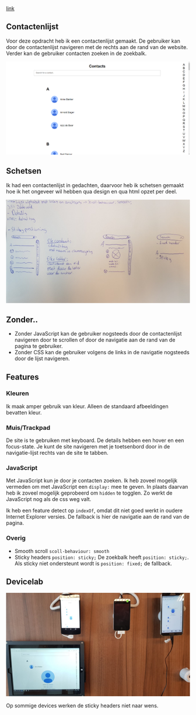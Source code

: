 
[link](https://robinfrugte97.github.io/browser-technologies/opdracht3/)

## Contactenlijst

Voor deze opdracht heb ik een contactenlijst gemaakt. De gebruiker kan door de contactenlijst navigeren met de rechts aan de rand van de website. Verder kan de gebruiker contacten zoeken in de zoekbalk.

![](https://github.com/RobinFrugte97/browser-technologies/blob/master/opdracht3/screenshots/browsertech.png)

## Schetsen

Ik had een contactenlijst in gedachten, daarvoor heb ik schetsen gemaakt hoe ik het ongeveer wil hebben qua design en qua html opzet per deel.

![](https://github.com/RobinFrugte97/browser-technologies/blob/master/opdracht3/screenshots/thumbnail_20180329_133655.jpg)

## Zonder..

- Zonder JavaScript kan de gebruiker nogsteeds door de contactenlijst navigeren door te scrollen of door de navigatie aan de rand van de pagina te gebruiker.
- Zonder CSS kan de gebruiker volgens de links in de navigatie nogsteeds door de lijst navigeren.

## Features

### Kleuren

Ik maak amper gebruik van kleur. Alleen de standaard afbeeldingen bevatten kleur.

### Muis/Trackpad

De site is te gebruiken met keyboard. De details hebben een hover en een focus-state. Je kunt de site navigeren met je toetsenbord door in de navigatie-lijst rechts van de site te tabben.

### JavaScript

Met JavaScript kun je door je contacten zoeken. Ik heb zoveel mogelijk vermeden om met JavaScript een `display:` mee te geven. In plaats daarvan heb ik zoveel mogelijk geprobeerd om `hidden` te togglen. Zo werkt de JavaScript nog als de css weg valt.

Ik heb een feature detect op `indexOf`, omdat dit niet goed werkt in oudere Internet Explorer versies. De fallback is hier de navigatie aan de rand van de pagina.

### Overig

- Smooth scroll `scoll-behaviour: smooth`
- Sticky headers `position: sticky;`
De zoekbalk heeft `position: sticky;`. Als sticky niet ondersteunt wordt is `position: fixed;` de fallback.

## Devicelab

![](https://github.com/RobinFrugte97/browser-technologies/blob/master/opdracht3/screenshots/thumbnail_20180328_143832.jpg)


Op sommige devices werken de sticky headers niet naar wens.
